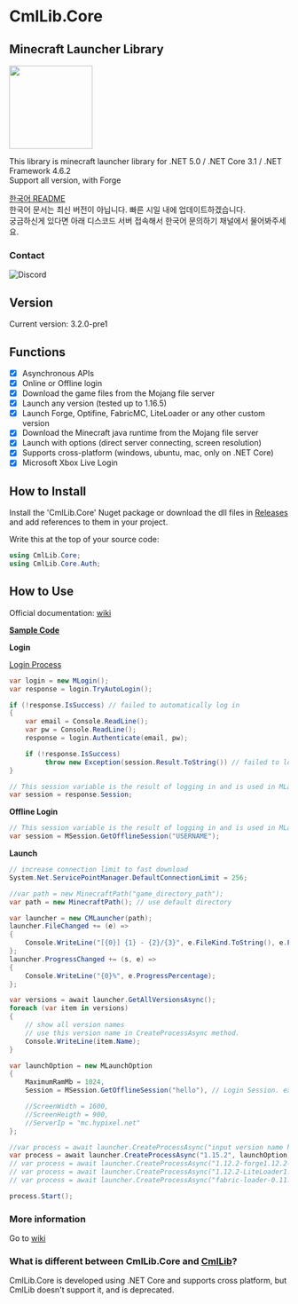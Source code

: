 # CmlLib.Core

## Minecraft Launcher Library

<img src='https://raw.githubusercontent.com/CmlLib/CmlLib.Core/master/logo.png' width=150>

This library is minecraft launcher library for .NET 5.0 / .NET Core 3.1 / .NET Framework 4.6.2  
Support all version, with Forge

[한국어 README](https://github.com/AlphaBs/CmlLib.Core/blob/master/docs/README-kr.md)  
한국어 문서는 최신 버전이 아닙니다. 빠른 시일 내에 업데이트하겠습니다.  
궁금하신게 있다면 아래 디스코드 서버 접속해서 한국어 문의하기 채널에서 물어봐주세요.  

### Contact

![Discord](https://img.shields.io/discord/795952027443527690?label=discord&logo=discord&style=for-the-badge)  


## Version

Current version: 3.2.0-pre1

## Functions

-   [x] Asynchronous APIs
-   [x] Online or Offline login
-   [x] Download the game files from the Mojang file server
-   [x] Launch any version (tested up to 1.16.5)
-   [x] Launch Forge, Optifine, FabricMC, LiteLoader or any other custom version
-   [x] Download the Minecraft java runtime from the Mojang file server
-   [x] Launch with options (direct server connecting, screen resolution)
-   [x] Supports cross-platform (windows, ubuntu, mac, only on .NET Core)
-   [x] Microsoft Xbox Live Login

## How to Install

Install the 'CmlLib.Core' Nuget package or download the dll files in [Releases](https://github.com/AlphaBs/CmlLib.Core/releases) and add references to them in your project.

Write this at the top of your source code:
```csharp
using CmlLib.Core;
using CmlLib.Core.Auth;
```
## How to Use

Official documentation: [wiki](https://github.com/AlphaBs/CmlLib.Core/wiki)

**[Sample Code](https://github.com/AlphaBs/CmlLib.Core/wiki/Sample-Code)**

**Login**

[Login Process](https://github.com/AlphaBs/CmlLib.Core/wiki/Login-and-Sessions)

```csharp
var login = new MLogin();
var response = login.TryAutoLogin();

if (!response.IsSuccess) // failed to automatically log in
{
    var email = Console.ReadLine();
    var pw = Console.ReadLine();
    response = login.Authenticate(email, pw);

    if (!response.IsSuccess)
         throw new Exception(session.Result.ToString()) // failed to log in
}

// This session variable is the result of logging in and is used in MLaunchOption, in the Launch part below.
var session = response.Session;
```
**Offline Login**
```csharp
// This session variable is the result of logging in and is used in MLaunchOption, in the Launch part below.
var session = MSession.GetOfflineSession("USERNAME");
```
**Launch**
```csharp
// increase connection limit to fast download
System.Net.ServicePointManager.DefaultConnectionLimit = 256;

//var path = new MinecraftPath("game_directory_path");
var path = new MinecraftPath(); // use default directory

var launcher = new CMLauncher(path);
launcher.FileChanged += (e) =>
{
    Console.WriteLine("[{0}] {1} - {2}/{3}", e.FileKind.ToString(), e.FileName, e.ProgressedFileCount, e.TotalFileCount);
};
launcher.ProgressChanged += (s, e) =>
{
    Console.WriteLine("{0}%", e.ProgressPercentage);
};

var versions = await launcher.GetAllVersionsAsync();
foreach (var item in versions)
{
    // show all version names
    // use this version name in CreateProcessAsync method.
    Console.WriteLine(item.Name);
}

var launchOption = new MLaunchOption
{
    MaximumRamMb = 1024,
    Session = MSession.GetOfflineSession("hello"), // Login Session. ex) Session = MSession.GetOfflineSession("hello")

    //ScreenWidth = 1600,
    //ScreenHeigth = 900,
    //ServerIp = "mc.hypixel.net"
};

//var process = await launcher.CreateProcessAsync("input version name here", launchOption);
var process = await launcher.CreateProcessAsync("1.15.2", launchOption); // vanilla
// var process = await launcher.CreateProcessAsync("1.12.2-forge1.12.2-14.23.5.2838", launchOption); // forge
// var process = await launcher.CreateProcessAsync("1.12.2-LiteLoader1.12.2"); // liteloader
// var process = await launcher.CreateProcessAsync("fabric-loader-0.11.3-1.16.5") // fabric-loader

process.Start();
```
### More information

Go to [wiki](https://github.com/AlphaBs/CmlLib.Core/wiki)

### What is different between CmlLib.Core and [CmlLib](https://github.com/AlphaBs/MinecraftLauncherLibrary)?

CmlLib.Core is developed using .NET Core and supports cross platform, but CmlLib doesn't support it, and is deprecated.
